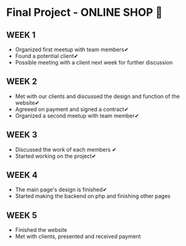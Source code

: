 # Final Project - ONLINE SHOP 🚀
## WEEK 1
* Organized first meetup with team members✔
* Found a potential client✔
* Possible meeting with a client next week for further discussion
## WEEK 2
* Met with our clients and discussed the design and function of the website✔ 
* Agreeed on payment and signed a contract✔
* Organized a second meetup with team member✔
## WEEK 3
* Discussed the work of each members ✔
* Started working on the project✔
## WEEK 4
* The main page's design is finished✔
* Started making the backend on php and finishing other pages
## WEEK 5
* Finished the website
* Met with clients, presented and received payment
